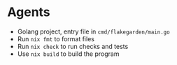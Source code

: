 # Agents

- Golang project, entry file in `cmd/flakegarden/main.go`
- Run `nix fmt` to format files
- Run `nix check` to run checks and tests
- Use `nix build` to build the program
